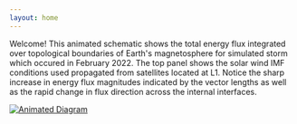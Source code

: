 ```yaml
---
layout: home
---
```




Welcome! This animated schematic shows the total energy flux integrated over topological boundaries of Earth's magnetosphere for simulated storm which occured in February 2022. The top panel shows the solar wind IMF conditions used propagated from satellites located at L1. Notice the sharp increase in energy flux magnitudes indicated by the vector lengths as well as the rapid change in flux direction across the internal interfaces.


[![Animated Diagram](https://user-images.githubusercontent.com/60946291/231567664-ed2aa92f-30b7-48d7-a102-9956b69c3f13.png)](https://user-images.githubusercontent.com/60946291/231570173-7bf970b4-6a76-45cc-a4a6-b772abf11b81.mp4)

